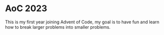 # AoC 2023
This is my first year joining Advent of Code, my goal is to have fun and learn how to break larger problems into smaller problems.
